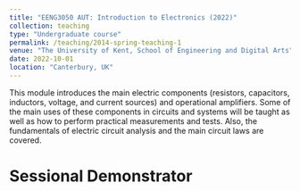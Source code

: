 ```yaml
---
title: "EENG3050 AUT: Introduction to Electronics (2022)"
collection: teaching
type: "Undergraduate course"
permalink: /teaching/2014-spring-teaching-1
venue: "The University of Kent, School of Engineering and Digital Arts"
date: 2022-10-01
location: "Canterbury, UK"
---
```


This module introduces the main electric components (resistors, capacitors, inductors, voltage, and current sources) and operational amplifiers.  Some of the main uses of these components in circuits and systems will be taught as well as how to perform practical measurements and tests. Also, the fundamentals of electric circuit analysis and the main circuit laws are covered.

Sessional Demonstrator
======

